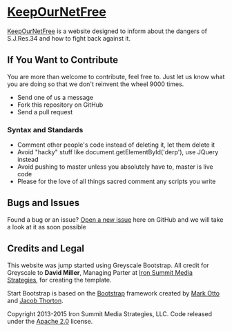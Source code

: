 # [KeepOurNetFree](http://keepournetfree.org/)

[KeepOurNetFree](http://keepournetfree.org/) is a website designed to inform about the dangers of S.J.Res.34 and how to fight back against it.

## If You Want to Contribute

You are more than welcome to contribute, feel free to.  Just let us know what you are doing so that we don't reinvent the wheel 9000 times.
* Send one of us a message
* Fork this repository on GitHub
* Send a pull request

### Syntax and Standards
* Comment other people's code instead of deleting it, let them delete it
* Avoid "hacky" stuff like document.getElementById('derp'), use JQuery instead
* Avoid pushing to master unless you absolutely have to, master is live code
* Please for the love of all things sacred comment any scripts you write

## Bugs and Issues

Found a bug or an issue? [Open a new issue](https://github.com/KeepOurNetFree/keepournetfree.github.io/issues) here on GitHub and we will take a look at it as soon possible

## Credits and Legal

This website was jump started using Greyscale Bootstrap.  All credit for Greyscale to **David Miller**, Managing Parter at [Iron Summit Media Strategies](http://www.ironsummitmedia.com/), for creating the template.

Start Bootstrap is based on the [Bootstrap](http://getbootstrap.com/) framework created by [Mark Otto](https://twitter.com/mdo) and [Jacob Thorton](https://twitter.com/fat).

Copyright 2013-2015 Iron Summit Media Strategies, LLC. Code released under the [Apache 2.0](https://github.com/IronSummitMedia/startbootstrap-grayscale/blob/gh-pages/LICENSE) license.